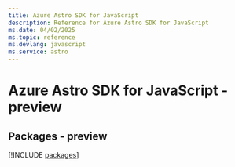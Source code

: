 ```yaml
---
title: Azure Astro SDK for JavaScript
description: Reference for Azure Astro SDK for JavaScript
ms.date: 04/02/2025
ms.topic: reference
ms.devlang: javascript
ms.service: astro
---
```

# Azure Astro SDK for JavaScript - preview
## Packages - preview
[!INCLUDE [packages](astro-index.md)]